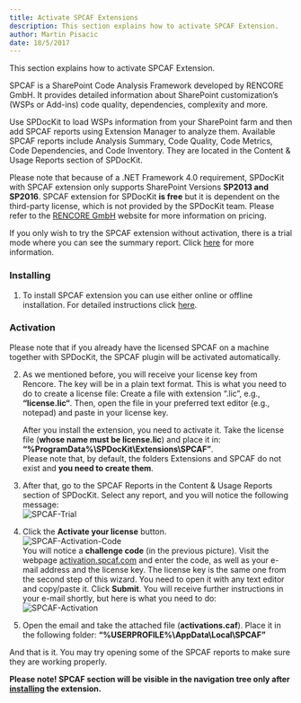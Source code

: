 ```yaml
---
title: Activate SPCAF Extensions
description: This section explains how to activate SPCAF Extension.
author: Martin Pisacic
date: 18/5/2017
---
```


This section explains how to activate SPCAF Extension.

SPCAF is a SharePoint Code Analysis Framework developed by RENCORE GmbH. It provides detailed information about SharePoint customization’s (WSPs or Add-ins) code quality, dependencies, complexity and more.

Use SPDocKit to load WSPs information from your SharePoint farm and then add SPCAF reports using Extension Manager to analyze them. Available SPCAF reports include Analysis Summary, Code Quality, Code Metrics, Code Dependencies, and Code Inventory. They are located in the Content & Usage Reports section of SPDocKit.

Please note that because of a .NET Framework 4.0 requirement, SPDocKit with SPCAF extension only supports SharePoint Versions **SP2013 and SP2016**.
SPCAF extension for SPDocKit **is free** but it is dependent on the third-party license, which is not provided by the SPDocKit team.
Please refer to the [RENCORE GmbH](https://www.spcaf.com/) website for more information on pricing.

If you only wish to try the SPCAF extension without activation, there is a trial mode where you can see the summary report. Click [here](https://rencore.com/products/spcaf/try/) for more information.

### **Installing**

1. To install SPCAF extension you can use either online or offline installation. For detailed instructions click [here](#internal/how-to/reports/install-spdockit-extensions).

### **Activation**

Please note that if you already have the licensed SPCAF on a machine together with SPDocKit, the SPCAF plugin will be activated automatically.

2. As we mentioned before, you will receive your license key from Rencore. The key will be in a plain text format. This is what you need to do to create a license file:
Create a file with extension “.lic”, e.g., **“license.lic“**. Then, open the file in your preferred text editor (e.g., notepad) and paste in your license key.

    After you install the extension, you need to activate it. Take the license file (**whose name must be license.lic**) and place it in: **“%ProgramData%\SPDocKit\Extensions\SPCAF”**.  
    Please note that, by default, the folders Extensions and SPCAF do not exist and **you need to create them**.

3. After that, go to the SPCAF Reports in the Content & Usage Reports section of SPDocKit. Select any report, and you will notice the following message:  
![SPCAF-Trial](#img/spcaf-trial.png)

4. Click the **Activate your license** button.  
![SPCAF-Activation-Code](#img/spcaf-activation-code.png)  
You will notice a **challenge code** (in the previous picture). Visit the webpage [activation.spcaf.com](https://activation.rencore.com/) and enter the code, as well as your e-mail address and the license key. The license key is the same one from the second step of this wizard. You need to open it with any text editor and copy/paste it. Click **Submit**.
You will receive further instructions in your e-mail shortly, but here is what you need to do:  
![SPCAF-Activation](#img/spcaf-activation.png)

5. Open the email and take the attached file (**activations.caf**). Place it in the following folder: **“%USERPROFILE%\AppData\Local\SPCAF”**

And that is it. You may try opening some of the SPCAF reports to make sure they are working properly.

__Please note! SPCAF section will be visible in the navigation tree only after [installing](#internal/configure-and-extend-spdockit/extend-spdockit/install-spdockit-extensions/) the extension.__
